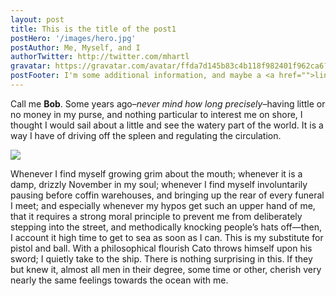 ```yaml
---
layout: post
title: This is the title of the post1
postHero: '/images/hero.jpg'
postAuthor: Me, Myself, and I
authorTwitter: http://twitter.com/mhartl
gravatar: https://gravatar.com/avatar/ffda7d145b83c4b118f982401f962ca6?s=150
postFooter: I'm some additional information, and maybe a <a href="">link or two</a>
---
```


Call me **Bob**. Some years ago–*never mind how long
precisely*–having little or no money in my purse, and nothing 
particular to interest me on shore, I thought I would sail about a little 
and see the watery part of the world. It is a way I have of driving off 
the spleen and regulating the circulation.

<img class="pull-left" src="http://placekitten.com/400/200"/>

Whenever I find myself growing grim about the mouth; whenever it is a damp,
drizzly November in my soul; whenever I find myself involuntarily pausing
before coffin warehouses, and bringing up the rear of every funeral I meet;
and especially whenever my hypos get such an upper hand of me, that it
requires a strong moral principle to prevent me from deliberately stepping
into the street, and methodically knocking people’s hats off—then, I 
account it high time to get to sea as soon as I can. This is my substitute 
for pistol and ball. With a philosophical flourish Cato throws himself upon 
his sword; I quietly take to the ship. There is nothing surprising in this. 
If they but knew it, almost all men in their degree, some time or other, 
cherish very nearly the same feelings towards the ocean with me.
